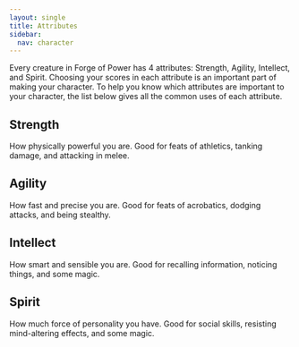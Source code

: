 ```yaml
---
layout: single
title: Attributes
sidebar:
  nav: character
---
```


Every creature in Forge of Power has 4 attributes: Strength, Agility, Intellect, and Spirit. Choosing your scores in each attribute is an important part of making your character. To help you know which attributes are important to your character, the list below gives all the common uses of each attribute.

## Strength

How physically powerful you are. Good for feats of athletics, tanking damage, and attacking in melee.

## Agility

How fast and precise you are. Good for feats of acrobatics, dodging attacks, and being stealthy.

## Intellect

How smart and sensible you are. Good for recalling information, noticing things, and some magic.

## Spirit

How much force of personality you have. Good for social skills, resisting mind-altering effects, and some magic.
